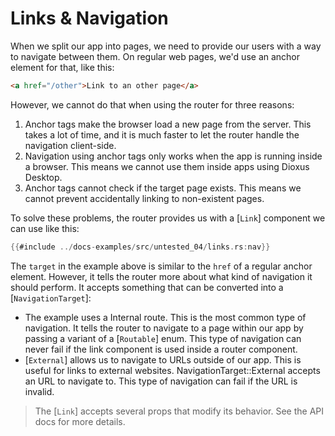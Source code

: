 # Links & Navigation

When we split our app into pages, we need to provide our users with a way to
navigate between them. On regular web pages, we'd use an anchor element for that,
like this:

```html
<a href="/other">Link to an other page</a>
```

However, we cannot do that when using the router for three reasons:

1. Anchor tags make the browser load a new page from the server. This takes a
   lot of time, and it is much faster to let the router handle the navigation
   client-side.
2. Navigation using anchor tags only works when the app is running inside a
   browser. This means we cannot use them inside apps using Dioxus Desktop.
3. Anchor tags cannot check if the target page exists. This means we cannot
   prevent accidentally linking to non-existent pages.

To solve these problems, the router provides us with a [`Link`] component we can
use like this:

```rust
{{#include ../docs-examples/src/untested_04/links.rs:nav}}
```

The `target` in the example above is similar to the `href` of a regular anchor
element. However, it tells the router more about what kind of navigation it
should perform. It accepts something that can be converted into a
[`NavigationTarget`]:

- The example uses a Internal route. This is the most common type of navigation.
  It tells the router to navigate to a page within our app by passing a variant of a [`Routable`] enum. This type of navigation can never fail if the link component is used inside a router component.
- [`External`] allows us to navigate to URLs outside of our app. This is useful
  for links to external websites. NavigationTarget::External accepts an URL to navigate to. This type of navigation can fail if the URL is invalid.

> The [`Link`] accepts several props that modify its behavior. See the API docs
> for more details.
